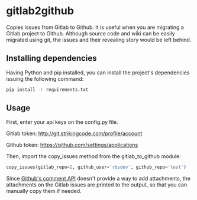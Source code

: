 gitlab2github
=============

Copies issues from Gitlab to Github. It is useful when you are migrating a Gitlab project to Github.
Although source code and wiki can be easily migrated using git, the issues and their revealing story would be left behind.


## Installing dependencies

Having Python and pip installed, you can install the project's dependencies issuing the following command:

```bash
pip install -r requirements.txt
```

## Usage

First, enter your api keys on the config.py file.

Gitlab token: http://git.strikingcode.com/profile/account

Github token: https://github.com/settings/applications

Then, import the copy_issues method from the gitlab_to_github module:

```python
copy_issues(gitlab_repo=2, github_user='rbsdev', github_repo='test')
```

Since [Github's comment API](https://developer.github.com/v3/issues/comments/) doesn't provide a way to add attachments, the attachments on the Gitlab issues are printed to the output, so that you can manually copy them if needed.



